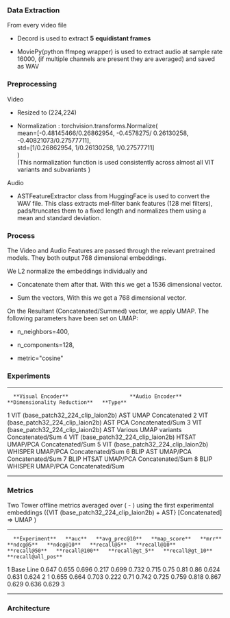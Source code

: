 ### Data Extraction

From every video file

- Decord is used to extract **5** **equidistant frames**

- MoviePy(python ffmpeg wrapper) is used to extract audio at sample rate
  16000, (if multiple channels are present they are averaged) and saved
  as WAV

### Preprocessing

Video

- Resized to (224,224)

- Normalization : torchvision.transforms.Normalize(\
  mean=\[-0.48145466/0.26862954, -0.4578275/ 0.26130258,
  -0.40821073/0.27577711\],\
  std=\[1/0.26862954, 1/0.26130258, 1/0.27577711\]\
  )\
  (This normalization function is used consistently across almost all
  VIT variants and subvariants )

Audio

- ASTFeatureExtractor class from HuggingFace is used to convert the WAV
  file. This class extracts mel-filter bank features (128 mel filters),
  pads/truncates them to a fixed length and normalizes them using a mean
  and standard deviation.

### Process

The Video and Audio Features are passed through the relevant pretrained
models. They both output 768 dimensional embeddings.

We L2 normalize the embeddings individually and

- Concatenate them after that. With this we get a 1536 dimensional
  vector.

- Sum the vectors, With this we get a 768 dimensional vector.

On the Resultant (Concatenated/Summed) vector, we apply UMAP. The
following parameters have been set on UMAP:

- n_neighbors=400,

- n_components=128,

- metric=\"cosine\"

### Experiments

  --- ------------------------------------- ------------------- ------------------------------ ------------------
      **Visual Encoder**                    **Audio Encoder**   **Dimensionality Reduction**   **Type**
  1   VIT (base_patch32_224_clip_laion2b)   AST                 UMAP                           Concatenated
  2   VIT (base_patch32_224_clip_laion2b)   AST                 PCA                            Concatenated/Sum
  3   VIT (base_patch32_224_clip_laion2b)   AST                 Various UMAP variants          Concatenated/Sum
  4   VIT (base_patch32_224_clip_laion2b)   HTSAT               UMAP/PCA                       Concatenated/Sum
  5   VIT (base_patch32_224_clip_laion2b)   WHISPER             UMAP/PCA                       Concatenated/Sum
  6   BLIP                                  AST                 UMAP/PCA                       Concatenated/Sum
  7   BLIP                                  HTSAT               UMAP/PCA                       Concatenated/Sum
  8   BLIP                                  WHISPER             UMAP/PCA                       Concatenated/Sum
  --- ------------------------------------- ------------------- ------------------------------ ------------------

### Metrics

Two Tower offline metrics averaged over ( - ) using the first
experimental embeddings ({VIT (base_patch32_224_clip_laion2b) + AST}
\[Concatenated\] =\> UMAP )

  --- ---------------- --------- ----------------- --------------- --------- ------------ ------------- -------------- --------------- --------------- ---------------- ----------------- ------------------ --------------------
      **Experiment**   **auc**   **avg_prec@10**   **map_score**   **mrr**   **ndcg@5**   **ndcg@10**   **recall@5**   **recall@10**   **recall@50**   **recall@100**   **recall@gt_5**   **recall@gt_10**   **recall@all_pos**
  1   Base Line        0.647     0.655             0.696           0.217     0.699        0.732         0.715          0.75            0.81            0.86             0.624             0.631              0.624
  2   1                0.655     0.664             0.703           0.222     0.71         0.742         0.725          0.759           0.818           0.867            0.629             0.636              0.629
  3                                                                                                                                                                                                          
  --- ---------------- --------- ----------------- --------------- --------- ------------ ------------- -------------- --------------- --------------- ---------------- ----------------- ------------------ --------------------

### Architecture

 

